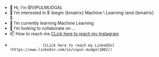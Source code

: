 - 👋 Hi, I’m @VIPULMUDGAL
- 👀 I’m interested in $ \begin {bmatrix} Machine \\ Learning \end {bmatrix} $
- 🌱 I’m currently learning Machine Learning
- 💞️ I’m looking to collaborate on ...
- 📫 How to reach me [CLick here to reach my Instagram](https://www.instagram.com/vipul_mudgal/)
-                    [CLick here to reach my LinkedIn](https://www.linkedin.com/in/vipul-mudgal1082/)         

<!---
VIPULMUDGAL/VIPULMUDGAL is a ✨ special ✨ repository because its `README.md` (this file) appears on your GitHub profile.
You can click the Preview link to take a look at your changes.
--->
